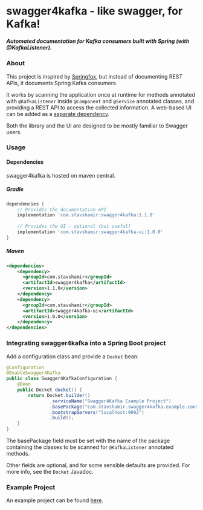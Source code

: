 # swagger4kafka - like swagger, for Kafka!
##### Automated documentation for Kafka consumers built with Spring (with @KafkaListener). 

### About
This project is inspired by [Springfox](https://github.com/springfox/springfox), but instead of documenting REST APIs,
it documents Spring Kafka consumers.

It works by scanning the application once at runtime for methods annotated with ```@KafkaListener``` inside 
```@Component``` and ```@Service``` annotated classes, and providing a REST API to access the collected information.
A web-based UI can be added as a [separate dependency](https://github.com/stavshamir/swagger4kafka-ui).    

Both the library and the UI are designed to be mostly familiar to Swagger users.

### Usage

#### Dependencies
swagger4kafka is hosted on maven central.
##### Gradle
```groovy
dependencies {
    // Provides the documentation API    
    implementation 'com.stavshamir:swagger4kafka:1.1.0'
    
    // Provides the UI - optional (but useful)
    implementation 'com.stavshamir:swagger4kafka-ui:1.0.0'
}
```
##### Maven
```xml
<dependencies>
    <dependency>
      <groupId>com.stavshamir</groupId>
      <artifactId>swagger4kafka</artifactId>
      <version>1.1.0</version>
    </dependency>
    <dependency>
      <groupId>com.stavshamir</groupId>
      <artifactId>swagger4kafka-ui</artifactId>
      <version>1.0.0</version>
    </dependency>
</dependencies>
```

### Integrating swagger4kafka into a Spring Boot project
Add a configuration class and provide a ```Docket``` bean:
```java
@Configuration
@EnableSwagger4Kafka
public class Swagger4KafkaConfiguration {
    @Bean
    public Docket docket() {
        return Docket.builder()
                .serviceName("Swagger4Kafka Example Project")
                .basePackage("com.stavshamir.swagger4kafka.example.consumers")
                .bootstrapServers("localhost:9092")
                .build();
    }
}
```
The basePackage field must be set with the name of the package containing the classes to be scanned for ```@KafkaListener```
annotated methods.

Other fields are optional, and for some sensible defaults are provided. For more info, see the ```Docket``` Javadoc. 

### Example Project
 An example project can be found [here](https://github.com/stavshamir/swagger4kafka-example).